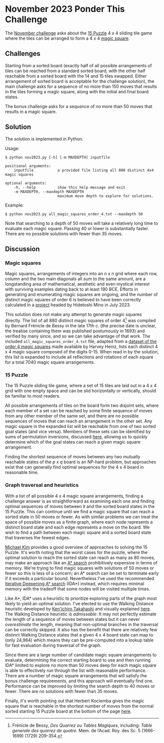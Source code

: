 # November 2023 Ponder This Challenge
The [November challenge](https://research.ibm.com/haifa/ponderthis/challenges/November2023.html) asks about the [15 Puzzle](https://en.wikipedia.org/wiki/15_Puzzle) 4 x 4 sliding tile game where the tiles can be arranged to form a 4 x 4 [magic square](https://en.wikipedia.org/wiki/Magic_square).

## Challenges

Starting from a sorted board (exactly half of all possible arrangements of tiles can be reached from a standard sorted board, with the other half reachable from a sorted board with the 14 and 15 tiles swapped. Either arrangement of sorted board is acceptable for the challenge solution), the main challenge asks for a sequence of no more than 150 moves that results in the tiles forming a magic square, along with the initial and final board states. 

The bonus challenge asks for a sequence of no more than 50 moves that results in a magic square.

## Solution

The solution is implemented in Python.

Usage:

	$ python nov2023.py [-h] [-m MAXDEPTH] inputfile

	positional arguments:
		inputfile			a provided file listing all 880 distinct 4x4 magic squares
    
    optional arguments:
  		-h, --help  		show this help message and exit
       	-m MAXDEPTH, --maxdepth MAXDEPTH
                        	maximum move depth to explore for solutions.
Example:
	
    $ python nov2023.py all_magic_squares_order_4.txt --maxdepth 50
	
Note that searching to a depth of 50 moves will take a relatively long time to evaluate each magic square. Passing 40 or lower is substantially faster. There are no possible solutions with fewer than 35 moves.
    
## Discussion 

### Magic squares

Magic squares, arrangements of integers into an *n* x *n* grid where each row, column and the two main diagonals all sum to the same amount, are a longstanding area of mathematical, aesthetic and even mystical interest with surviving examples dating back to at least 190 BCE. Efforts in generating and enumerating magic squares are ongoing, and the number of distinct magic squares of order 6 is believed to have been correctly calculated in a [project](https://magicsquare6.net/doku.php?id=magicsquare6) headed by Hidetoshi Mino in July 2023.

This solution does not make any attempt to generate magic squares directly. The list of all 880 distinct magic squares of order 4[^1] was  compiled by Bernard Frénicle de Bessy in the late 17th c. (the precise date is unclear, the treatise containing them was published postumously in 1693) and verified by many since, and so we can take advantage of that work. The included `all_magic_squares_order_4.txt` file, adapted from a  [dataset of the order 4 magic squares](http://recmath.org/Magic%20Squares/order4list.htm) made available by Harvey Heinz,  lists each distinct 4 x 4 magic square composed of the digits 0-15. When read in by the solution, this list is expanded to include all reflections and rotations of each square for a total 7040 magic square arrangements.

### 15 Puzzle

The 15 Puzzle sliding tile game, where a set of 15 tiles are laid out in a 4 x 4 grid with one empty space and can be slid horizontally or vertically, should be familiar to most readers.

All possible arrangements of tiles on the board form two disjoint sets, where each member of a set can be reached by some finite sequence of moves from any other member of the same set, and there are no possible sequences of moves that can reach an arrangement in the other set. Any magic square in the expanded list will be reachable from one of two sorted goal states (and vice versa). Members of these sets can be identified by sums of permutation inversions, discussed [here](https://mathworld.wolfram.com/15Puzzle.html), allowing us to quickly determine which of the goal states can reach a given magic square arrangement.

Finding the shortest sequence of moves between any two mutually reachable states of the *p* x *q* board is an NP-hard problem, but approaches exist that can generally find optimal sequences for the 4 x 4 board in reasonable time.

### Graph traversal and heuristics

With a list of all possible 4 x 4 magic square arrangements, finding a challenge answer is as straightforward as examining each one and finding optimal sequences of moves between it and the sorted board states in the 15 Puzzle. This can continue until we find a magic square that can reach a sorted state in 50 moves or fewer. As with similar problems we can treat the space of possible moves as a finite graph, where each node represents a distinct board state and each edge represents a move on the board. We wish to find a path between each magic square and a sorted board state that traverses the fewest edges.

[Michael Kim](https://michael.kim/blog/puzzle) provides a good overview of approaches to solving the 15 Puzzle. It's worth noting that the worst cases for the puzzle, where the optimal solution to reach the sorted state can reach as many as 80 moves, may make an approach like an [A* search](https://en.wikipedia.org/wiki/A*_search_algorithm) prohibitively expensive in terms of memory. We're trying to find magic squares with solutions of 50 moves or fewer so this is less of a concern; an A* search can be set to terminate early if it exceeds a particular bound. Nevertheless I've used the recommended [Iterative Deepening A* search](https://en.wikipedia.org/wiki/Iterative_deepening_A*) (IDA*) instead, which requires minimal memory with the tradeoff that some nodes will be visited multiple times.

Like A*, IDA* uses a heuristic to prioritize exploring parts of the graph most likely to yield an optimal solution. I've elected to use the Walking Distance heuristic developed by [Ken'ichiro Takahashi](https://computerpuzzle.net/) and visually explained [here](https://computerpuzzle.net/english/15puzzle/wd.gif). The Walking Distance heuristic is *admissable*: It may not perfectly estimate the length of a sequence of moves between states but it can never *overestimate* the length, meaning that non-optimal branches in the traversal can be correctly skipped. It also has the benefit that there are relatively few distinct Walking Distance states that a given 4 x 4 board state can map to (only 24,964) which means they can be pre-computed into a lookup table for fast evaluation during traversal of the graph.

Since there are a large number of candidate magic square arrangements to evaluate, determining the correct starting board to use and then running IDA* limited to explore no more than 50 moves deep for each magic square is able to effectively run through the list with reasonable performance. There are a number of magic square arrangements that will satisfy the bonus challenge requirements, and this approach will eventually find one. Performance can be improved by limiting the search depth to 40 moves or fewer. There are no solutions with fewer than 35 moves.

Finally, it's worth pointing out that Herbert Kociemba gives the magic square that is reachable in the shortest number of moves from the normal sorted starting 15 Puzzle board at the bottom of the page [here](http://kociemba.org/themen/fifteen/fifteensolver.html).


[^1]: Frénicle de Bessy, *Des Quarrez ou Tables Magiques*, including: *Table generale des quarrez de quatre*. Mem. de l’Acad. Roy. des Sc. 5 (1666-1699) (1729) 209-354.